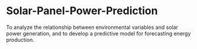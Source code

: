 # Solar-Panel-Power-Prediction
To analyze the relationship between environmental variables and solar power generation, and to develop a predictive model for forecasting energy production.

